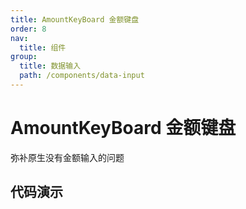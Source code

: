 ```yaml
---
title: AmountKeyBoard 金额键盘
order: 8
nav:
  title: 组件
group:
  title: 数据输入
  path: /components/data-input
---
```


# AmountKeyBoard 金额键盘

弥补原生没有金额输入的问题

## 代码演示

<code src="./demo/index.tsx" />

<API src="../../../src/AmountKeyBoard/index.tsx"></API>
